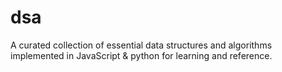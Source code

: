 # dsa
A curated collection of essential data structures and algorithms implemented in JavaScript &amp; python for learning and reference.
